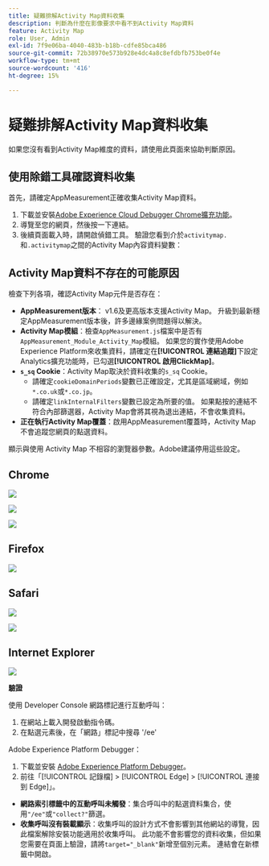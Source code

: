 ```yaml
---
title: 疑難排解Activity Map資料收集
description: 判斷為什麼在影像要求中看不到Activity Map資料
feature: Activity Map
role: User, Admin
exl-id: 7f9e06ba-4040-483b-b18b-cdfe85bca486
source-git-commit: 72b38970e573b928e4dc4a8c8efdbfb753be0f4e
workflow-type: tm+mt
source-wordcount: '416'
ht-degree: 15%

---
```


# 疑難排解Activity Map資料收集

如果您沒有看到Activity Map維度的資料，請使用此頁面來協助判斷原因。

## 使用除錯工具確認資料收集

首先，請確定AppMeasurement正確收集Activity Map資料。

1. 下載並安裝[Adobe Experience Cloud Debugger Chrome擴充功能](https://experienceleague.adobe.com/en/docs/experience-platform/debugger/home)。
2. 導覽至您的網頁，然後按一下連結。
3. 後續頁面載入時，請開啟偵錯工具。 驗證您看到介於`activitymap.`和`.activitymap`之間的Activity Map內容資料變數：

## Activity Map資料不存在的可能原因

檢查下列各項，確認Activity Map元件是否存在：

* **AppMeasurement版本**： v1.6及更高版本支援Activity Map。 升級到最新穩定AppMeasurement版本後，許多邊緣案例問題得以解決。
* **Activity Map模組**：檢查`AppMeasurement.js`檔案中是否有`AppMeasurement_Module_Activity_Map`模組。 如果您的實作使用Adobe Experience Platform來收集資料，請確定在&#x200B;**[!UICONTROL 連結追蹤]**&#x200B;下設定Analytics擴充功能時，已勾選&#x200B;**[!UICONTROL 啟用ClickMap]**。
* **`s_sq` Cookie**：Activity Map取決於資料收集的`s_sq` Cookie。
   * 請確定`cookieDomainPeriods`變數已正確設定，尤其是區域網域，例如`*.co.uk`或`*.co.jp`。
   * 請確定`linkInternalFilters`變數已設定為所要的值。 如果點按的連結不符合內部篩選器，Activity Map會將其視為退出連結，不會收集資料。
* **正在執行Activity Map覆蓋**：啟用AppMeasurement覆蓋時，Activity Map不會追蹤您網頁的點選資料。

顯示與使用 Activity Map 不相容的瀏覽器參數。Adobe建議停用這些設定。

## Chrome

![](assets/Chrome1.png)

![](assets/Chrome2.png)

![](assets/Chrome3.png)

## Firefox

![](assets/Firefox.png)

## Safari

![](assets/Safari1.png)

![](assets/Safari2.png)

## Internet Explorer

![](assets/IE1.png)


**驗證**

使用 Developer Console 網路標記進行互動呼叫：

1. 在網站上載入開發啟動指令碼。
1. 在點選元素後，在「網路」標記中搜尋 &#39;/ee&#39;

Adobe Experience Platform Debugger：

1. 下載並安裝 [Adobe Experience Platform Debugger](https://chromewebstore.google.com/detail/adobe-experience-platform/bfnnokhpnncpkdmbokanobigaccjkpob)。
1. 前往「[!UICONTROL 記錄檔] > [!UICONTROL Edge] > [!UICONTROL 連接到 Edge]」。

* **網路索引標籤中的互動呼叫未觸發**：集合呼叫中的點選資料集合，使用`"/ee"`或`"collect?"`篩選。
* **收集呼叫沒有裝載顯示**：收集呼叫的設計方式不會影響到其他網站的導覽，因此檔案解除安裝功能適用於收集呼叫。 此功能不會影響您的資料收集，但如果您需要在頁面上驗證，請將`target="_blank"`新增至個別元素。 連結會在新標籤中開啟。
